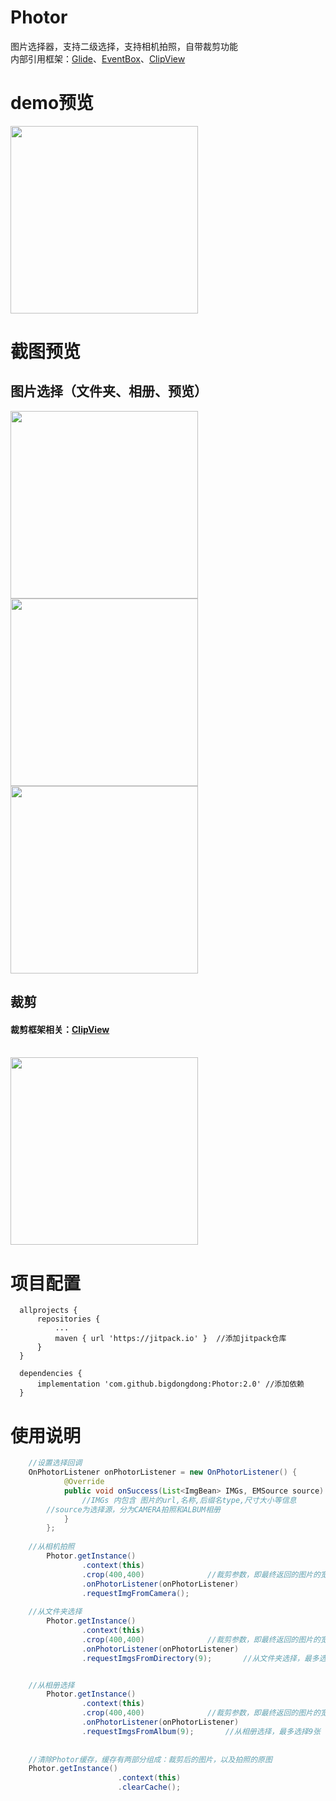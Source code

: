 ﻿# Photor
图片选择器，支持二级选择，支持相机拍照，自带裁剪功能</br>
内部引用框架：[Glide](https://github.com/bumptech/glide)、[EventBox](https://github.com/bigdongdong/EventBox)、[ClipView](https://github.com/bigdongdong/ClipView)

<!--
# demo下载
右击 -> 链接另存为</br>
[photor.apk](https://github.com/bigdongdong/Photor/blob/master/preview/photor.apk)</br></br>
-->
# demo预览
<img  width = "300" src = "https://github.com/bigdongdong/Photor/blob/master/preview/demo_1.jpg"></img>


# 截图预览
## 图片选择（文件夹、相册、预览）
<img  width = "300" src = "https://github.com/bigdongdong/Photor/blob/master/preview/select_directory.jpg"></img>
<img  width = "300" src = "https://github.com/bigdongdong/Photor/blob/master/preview/select_album_2.jpg"></img>
<img  width = "300" src = "https://github.com/bigdongdong/Photor/blob/master/preview/pre.jpg"></img></br>

## 裁剪
#### 裁剪框架相关：[ClipView](https://github.com/bigdongdong/ClipView)</br></br>
<img  width = "300" src = "https://github.com/bigdongdong/Photor/blob/master/preview/clip.jpg"></img></br>

# 项目配置

```
  allprojects {
      repositories {
          ...
          maven { url 'https://jitpack.io' }  //添加jitpack仓库
      }
  }
  
  dependencies {
	  implementation 'com.github.bigdongdong:Photor:2.0' //添加依赖
  }
```

# 使用说明
```java
	//设置选择回调
	OnPhotorListener onPhotorListener = new OnPhotorListener() {
            @Override
            public void onSuccess(List<ImgBean> IMGs, EMSource source) {
                //IMGs 内包含 图片的url,名称,后缀名type,尺寸大小等信息
		//source为选择源，分为CAMERA拍照和ALBUM相册
            }
        };
	
	//从相机拍照
        Photor.getInstance()
                .context(this)
                .crop(400,400)              //裁剪参数，即最终返回的图片的宽高 [不写这行则不裁剪]
                .onPhotorListener(onPhotorListener)
                .requestImgFromCamera();
		
	//从文件夹选择
        Photor.getInstance()
                .context(this)
                .crop(400,400)              //裁剪参数，即最终返回的图片的宽高 [不写这行则不裁剪]
                .onPhotorListener(onPhotorListener)
                .requestImgsFromDirectory(9);       //从文件夹选择，最多选择9张


	//从相册选择
        Photor.getInstance()
                .context(this)
                .crop(400,400)              //裁剪参数，即最终返回的图片的宽高 [不写这行则不裁剪]
                .onPhotorListener(onPhotorListener)
                .requestImgsFromAlbum(9);       //从相册选择，最多选择9张
		
		
	//清除Photor缓存，缓存有两部分组成：裁剪后的图片，以及拍照的原图
	Photor.getInstance()
                        .context(this)
                        .clearCache();

```
